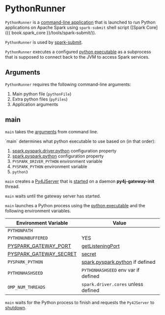 # PythonRunner

`PythonRunner` is a [command-line application](#main) that is launched to run Python applications on Apache Spark using `spark-submit` shell script ([Spark Core]({{ book.spark_core }}/tools/spark-submit/)).

`PythonRunner` is used by [spark-submit](demo/executing-pyspark-applications-using-spark-submit.md).

`PythonRunner` executes a configured [python executable](#main-pythonExec) as a subprocess that is supposed to connect back to the JVM to access Spark services.

## Arguments

`PythonRunner` requires the following command-line arguments:

1. Main python file (`pythonFile`)
1. Extra python files (`pyFiles`)
1. Application arguments

## main

`main` takes the [arguments](#arguments) from command line.

<span id="main-pythonExec">
`main` determines what python executable to use based on (in that order):

1. [spark.pyspark.driver.python](configuration-properties/index.md#spark.pyspark.driver.python) configuration property
1. [spark.pyspark.python](configuration-properties/index.md#spark.pyspark.python) configuration property
1. `PYSPARK_DRIVER_PYTHON` environment variable
1. `PYSPARK_PYTHON` environment variable
1. `python3`

`main` creates a [Py4JServer](Py4JServer.md) that is [started](Py4JServer.md#start) on a daemon **py4j-gateway-init** thread.

`main` waits until the gateway server has started.

`main` launches a Python process using the [python executable](#main-pythonExec) and the following environment variables.

Environment Variable | Value
---------------------|---------
 `PYTHONPATH` |
 `PYTHONUNBUFFERED` | YES
 [PYSPARK_GATEWAY_PORT](environment-variables.md#PYSPARK_GATEWAY_PORT) | [getListeningPort](Py4JServer.md#getListeningPort)
 [PYSPARK_GATEWAY_SECRET](environment-variables.md#PYSPARK_GATEWAY_SECRET) | [secret](Py4JServer.md#secret)
 `PYSPARK_PYTHON` | [spark.pyspark.python](configuration-properties/index.md#spark.pyspark.python) if defined
 `PYTHONHASHSEED` | `PYTHONHASHSEED` env var if defined
 `OMP_NUM_THREADS` | `spark.driver.cores` unless defined

`main` waits for the Python process to finish and requests the `Py4JServer` to [shutdown](Py4JServer.md#shutdown).
